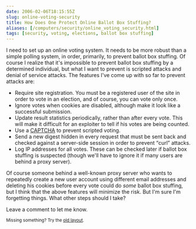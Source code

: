 ```yaml
--- 
date: 2006-02-06T18:15:55Z
slug: online-voting-security
title: How Does One Protect Online Ballot Box Stuffing?
aliases: [/computers/security/online_voting_security.html]
tags: [security, voting, elections, ballot box stuffing]
---
```


<p>I need to set up an online voting system. It needs to be more robust than a simple polling system, in order, primarily, to prevent ballot box stuffing. Of course I realize that it's impossible to prevent ballot box stuffing by a determined individual, but what I want to prevent is scripted attacks and denial of service attacks. The features I've come up with so far to prevent attacks are:</p>

<ul>
  <li>Require site registration. You must be a registered user of the site in order to vote in an election, and of course, you can vote only once.</li>
  <li>Ignore votes when cookies are disabled, although make it look like a successful submission.</li>
  <li>Update result statistics periodically, rather than after every vote. This will make it difficult for an exploiter to tell if his votes are being counted.</li>
  <li>Use a <a href="http://en.wikipedia.org/wiki/Captcha" title="Wikipedia explains CAPTCHA">CAPTCHA</a> to prevent scripted voting.</li>
  <li>Send a new digest hidden in every request that must be sent back and checked against a server-side session in order to prevent <q>curl</q> attacks.</li>
  <li>Log IP addresses for all votes. These can be checked later if ballot box stuffing is suspected (though we'll have to ignore it if many users are behind a proxy server).</li>
</ul>

<p>Of course someone behind a well-known proxy server who wants to repeatedly create a new user account using different email addresses and deleting his cookies before every vote could do <em>some</em> ballot box stuffing, but I think that the above features will minimize the risk. But I'm sure I'm forgetting things. What other steps should I take?</p>

<p>Leave a comment to let me know.</p>

<p class="past"><small>Missing something? Try the <a rel="nofollow" href="http://past.justatheory.com/computers/security/online_voting_security.html">old layout</a>.</small></p>


